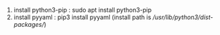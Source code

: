 1. install python3-pip : sudo apt install python3-pip
2. install pyyaml : pip3 install pyyaml (install path is */usr/lib/python3/dist-packages/*)